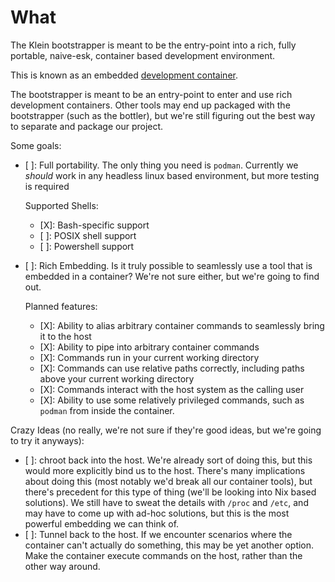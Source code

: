 # What
The Klein bootstrapper is meant to be the entry-point into a rich, fully portable, naive-esk, container based development environment. 

This is known as an embedded [development container](https://code.visualstudio.com/docs/devcontainers/containers).

The bootstrapper is meant to be an entry-point to enter and use rich development containers. Other tools may end up packaged with the bootstrapper (such as the bottler), but we're still figuring out the best way to separate and package our project.


Some goals:

- [ ]: Full portability. The only thing you need is `podman`. Currently we *should* work in any headless linux based environment, but more testing is required

  Supported Shells:

    - [X]: Bash-specific support
    - [ ]: POSIX shell support
    - [ ]: Powershell support

- [ ]: Rich Embedding. Is it truly possible to seamlessly use a tool that is embedded in a container? We're not sure either, but we're going to find out.

  Planned features:

    - [X]: Ability to alias arbitrary container commands to seamlessly bring it to the host
    - [X]: Ability to pipe into arbitrary container commands
    - [X]: Commands run in your current working directory
    - [X]: Commands can use relative paths correctly, including paths above your current working directory
    - [X]: Commands interact with the host system as the calling user
    - [X]: Ability to use some relatively privileged commands, such as `podman` from inside the container.


Crazy Ideas (no really, we're not sure if they're good ideas, but we're going to try it anyways):

- [ ]: chroot back into the host. We're already sort of doing this, but this would more explicitly bind us to the host. There's many implications about doing this (most notably we'd break all our container tools), but there's precedent for this type of thing (we'll be looking into Nix based solutions). We still have to sweat the details with `/proc` and `/etc`, and may have to come up with ad-hoc solutions, but this is the most powerful embedding we can think of.
- [ ]: Tunnel back to the host. If we encounter scenarios where the container can't actually do something, this may be yet another option. Make the container execute commands on the host, rather than the other way around.

